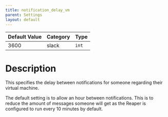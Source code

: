 ```yaml
---
title: notification_delay_vm
parent: Settings
layout: default
---
```


| Default Value | Category | Type |
|---|---|---|
| 3600 | slack | `int` |

# Description

This specifies the delay between notifications for someone regarding their virtual machine.

The default setting is to allow an hour between notifications. This is to reduce the amount of messages someone will get as the Reaper is configured to run every 10 minutes by default.
